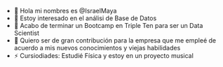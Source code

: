 - 👋 Hola mi nombres es @IsraelMaya
- 👀 Estoy interesado en el análisi de Base de Datos
- 🌱 Acabo de terminar un Bootcamp en Triple Ten para ser un Data Scientist
- 💞️ Quiero ser de gran contribución para la empresa que me empleé de acuerdo a mis nuevos conocimientos y viejas habilidades
- ⚡ Cursiodiades: Estudié Física y estoy en un proyecto musical

